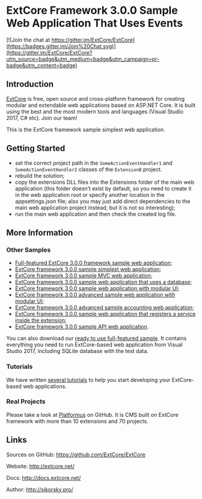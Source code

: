 # ExtCore Framework 3.0.0 Sample Web Application That Uses Events

[![Join the chat at https://gitter.im/ExtCore/ExtCore](https://badges.gitter.im/Join%20Chat.svg)](https://gitter.im/ExtCore/ExtCore?utm_source=badge&utm_medium=badge&utm_campaign=pr-badge&utm_content=badge)

## Introduction

[ExtCore](https://github.com/ExtCore/ExtCore) is free, open source and cross-platform framework for creating
modular and extendable web applications based on ASP.NET Core. It is built using the best and the most modern
tools and languages (Visual Studio 2017, C# etc). Join our team!

This is the ExtCore framework sample simplest web application.

## Getting Started

* set the correct project path in the `SomeActionEventHandler1` and `SomeActionEventHandler2` classes of the `ExtensionB` project.
* rebuild the solution;
* copy the extensions DLL files into the Extensions folder of the main web application (this folder doesn’t exist by default,
so you need to create it in the web application root or specify another location in the appsettings.json file; also you may just
add direct dependencies to the main web application project instead, but it is not so interesting);
* run the main web application and then check the created log file.

## More Information

### Other Samples

* [Full-featured ExtCore 3.0.0 framework sample web application](https://github.com/ExtCore/ExtCore-Sample);
* [ExtCore framework 3.0.0 sample simplest web application](https://github.com/ExtCore/ExtCore-Sample-Simplest);
* [ExtCore framework 3.0.0 sample MVC web application](https://github.com/ExtCore/ExtCore-Sample-Mvc);
* [ExtCore framework 3.0.0 sample web application that uses a database](https://github.com/ExtCore/ExtCore-Sample-Data);
* [ExtCore framework 3.0.0 sample web application with modular UI](https://github.com/ExtCore/ExtCore-Sample-Modular-Ui);
* [ExtCore framework 3.0.0 advanced sample web application with modular UI](https://github.com/ExtCore/ExtCore-Sample-Modular-Ui-Adv);
* [ExtCore framework 3.0.0 advanced sample accounting web application](https://github.com/ExtCore/ExtCore-Sample-Accounting);
* [ExtCore framework 3.0.0 sample web application that registers a service inside the extension](https://github.com/ExtCore/ExtCore-Sample-Service);
* [ExtCore framework 3.0.0 sample API web application](https://github.com/ExtCore/ExtCore-Sample-Api).

You can also download our [ready to use full-featured sample](http://extcore.net/files/ExtCore-Sample-3.0.0.zip).
It contains everything you need to run ExtCore-based web application from Visual Studio 2017, including SQLite
database with the test data.

### Tutorials

We have written [several tutorials](http://docs.extcore.net/en/latest/getting_started/index.html)
to help you start developing your ExtCore-based web applications.

### Real Projects

Please take a look at [Platformus](https://github.com/Platformus/Platformus) on GitHub. It is CMS
built on ExtCore framework with more than 10 extensions and 70 projects.

## Links

Sources on GitHub: https://github.com/ExtCore/ExtCore

Website: http://extcore.net/

Docs: http://docs.extcore.net/

Author: http://sikorsky.pro/